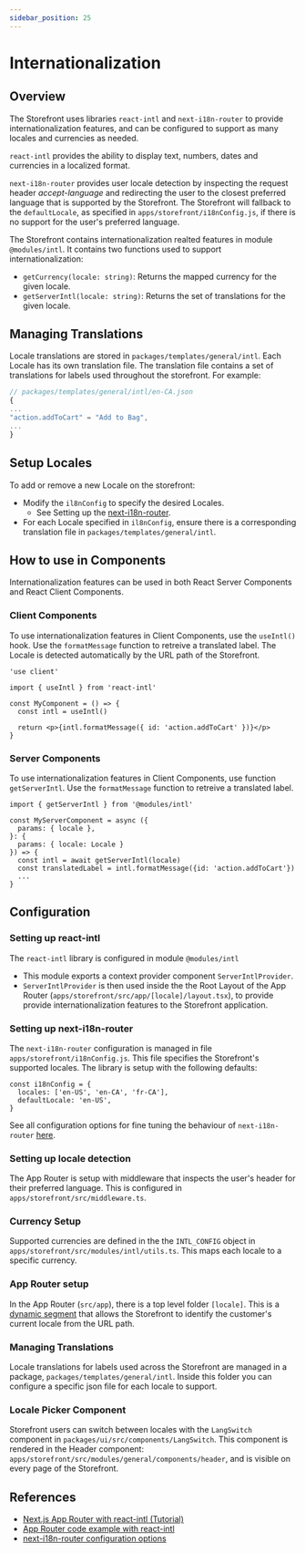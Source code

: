 ```yaml
---
sidebar_position: 25
---
```


# Internationalization

## Overview

The Storefront uses libraries `react-intl` and `next-i18n-router` to provide internationalization features, and can be configured to support as many locales and currencies as needed.

`react-intl` provides the ability to display text, numbers, dates and currencies in a localized format.

`next-i18n-router` provides user locale detection by inspecting the request header *accept-language* and redirecting the user to the closest preferred language that is supported by the Storefront. The Storefront will fallback to the `defaultLocale`, as specified in `apps/storefront/i18nConfig.js`, if there is no support for the user's preferred language.

The Storefront contains internationalization realted features in module `@modules/intl`. It contains two functions used to support internationalization:
- `getCurrency(locale: string)`: Returns the mapped currency for the given locale. 
- `getServerIntl(locale: string)`: Returns the set of translations for the given locale.

## Managing Translations

Locale translations are stored in `packages/templates/general/intl`. Each Locale has its own translation file. The translation file contains a set of translations for labels used throughout the storefront. For example:

``` ts 
// packages/templates/general/intl/en-CA.json
{
...
"action.addToCart" = "Add to Bag",
...
}

```

## Setup Locales

To add or remove a new Locale on the storefront:
- Modify the `il8nConfig` to specify the desired Locales. 
  -  See Setting up the [next-i18n-router](#setting-up-next-i18n-router).
- For each Locale specified in `il8nConfig`, ensure there is a corresponding translation file in `packages/templates/general/intl`.

## How to use in Components

Internationalization features can be used in both React Server Components and React Client Components.

### Client  Components
To use internationalization features in Client Components, use the `useIntl()` hook. Use the `formatMessage` function to retreive a translated label. The Locale is detected automatically by the URL path of the Storefront.

``` tsx
'use client'

import { useIntl } from 'react-intl'

const MyComponent = () => {
  const intl = useIntl()

  return <p>{intl.formatMessage({ id: 'action.addToCart' })}</p>
}

```

### Server Components

To use internationalization features in Client Components, use function `getServerIntl`. Use the `formatMessage` function to retreive a translated label.

``` tsx
import { getServerIntl } from '@modules/intl'

const MyServerComponent = async ({
  params: { locale },
}: {
  params: { locale: Locale }
}) => {
  const intl = await getServerIntl(locale)
  const translatedLabel = intl.formatMessage({id: 'action.addToCart'})
  ...
}
```

## Configuration

### Setting up react-intl

The `react-intl` library is configured in module `@modules/intl`
- This module exports a context provider component `ServerIntlProvider`.
- `ServerIntlProvider` is then used inside the the Root Layout of the App Router (`apps/storefront/src/app/[locale]/layout.tsx`), to provide provide internationalization features to the Storefront application.

### Setting up next-i18n-router

The `next-i18n-router` configuration is managed in file `apps/storefront/i18nConfig.js`. This file specifies the Storefront's supported locales. The library is setup with the following defaults:

``` tsx
const i18nConfig = {
  locales: ['en-US', 'en-CA', 'fr-CA'],
  defaultLocale: 'en-US',
}
```

See all configuration options for fine tuning the behaviour of `next-i18n-router` [here](https://github.com/i18nexus/next-i18n-router?tab=readme-ov-file#config-options).

### Setting up locale detection

The App Router is setup with middleware that inspects the user's header for their preferred language. This is configured in `apps/storefront/src/middleware.ts`.

### Currency Setup

Supported currencies are defined in the the `INTL_CONFIG` object in `apps/storefront/src/modules/intl/utils.ts`. This maps each locale to a specific currency. 

### App Router setup

In the App Router (`src/app`), there is a top level folder `[locale]`. This is a [dynamic segment](https://nextjs.org/docs/app/building-your-application/routing/dynamic-routes) that allows the Storefront to identify the customer's current locale from the URL path.

### Managing Translations

Locale translations for labels used across the Storefront are managed in a package, `packages/templates/general/intl`. Inside this folder you can configure a specific json file for each locale to support.

### Locale Picker Component

Storefront users can switch between locales with the `LangSwitch` component in `packages/ui/src/components/LangSwitch`. This component is rendered in the Header component: `apps/storefront/src/modules/general/components/header`, and is visible on every page of the Storefront.

## References
- [Next.js App Router with react-intl (Tutorial)](https://i18nexus.com/tutorials/nextjs/react-intl)
- [App Router code example with react-intl](https://github.com/i18nexus/next-i18n-router/tree/main/examples/react-intl-example)
- [next-i18n-router configuration options](https://github.com/i18nexus/next-i18n-router?tab=readme-ov-file#config-options)
